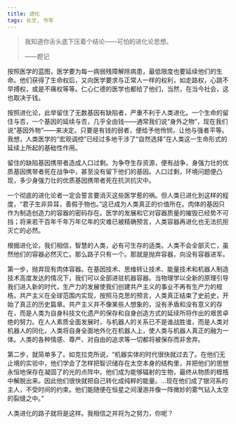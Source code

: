 ```yaml
---
title: 进化
tags: 长文, 书写
---
```


> 我知道你舌头底下压着个结论——可怕的进化论思想。
> 
> ——题记

按照医学的蓝图，医学要为每一病弱残障解除病患，最低限度也要延续他们的生命。他们获得了生命权后，又向医学要求与正常人一样的权利，如走路权，心跳不早搏权，或是不痛权等等。仁心仁德的医学也都给了他们，当然，在当今社会，这也取决于钱。

按照进化论，此举留住了无数基因有缺陷者，严重不利于人类进化。一个生命的留住与否，一个基因的延续与否，几乎全由钱——通常我们说“身外之物”，现在我们说“基因外物”——来决定。只要是有钱的弱者，便给予他怜悯，让他与强者平等。我想，人类医学的“宏观调控”已经过多地干涉了“自然选择”在人类这一生命形式的延续上所起的基础性作用。

留住的缺陷基因携带者造成人口过剩。为争夺生存资源，便有战争，身强力壮的优质基因携带者死在战争中，甚至没有留下他们的基因。人口过剩，环境问题便凸现，多少身强力壮的优质基因携带者死在抗洪抗灾中。

一个彻底的进化论者一定会誓言要消灭这些医学惹的祸。但人类已进化到这样的程度，“君子生非异耳，善假于物也。”这已成为人类真正的价值所在。肉体的基因只作为制造创造力的容器的密码存在。医学的发展和它对容器质量的摧毁已经势不可挡；将来若干百年千年万年亿年的灾难已被精确预言，人类容器再进化也无法抗拒灭亡的必然。

根据进化论，我们相信，智慧的人类，必有可生存的适类。人类不会全部灭亡，虽然他们的容器必然灭亡。那么路子只有一个。那就是抛弃容器，向没有容器进军。

第一步，抛弃现有肉体容器。在基因技术、思维转让技术、能量技术和机器人制造技术高度发达的情况下，我们可以全部进驻机器容器。当物理学以全新的原理引导我们进入新的时代，生产力的发展使我们创建共产主义的事业不再有生产力的桎梏，共产主义在全球范围内实现，按照马克思的预言，人类真正结束了史前史，开始了真正的历史篇章。共产主义并不像某些人想象的，没有矛盾和没有意义的存在，而是人类为自身科技文化遗产的保存和自身创造方式的延续所将作出的艰苦卓绝的努力。在人人素质全面发展时，与机器人的关系已不是谁战胜谁，而是人类对机器人的同化，人类将自身全面地外化在机器人上，使人类与机器人真正的融为一体。人类的各种情感、尊严、对自由的追求等一切都将被保存而非舍弃。

第二步，就简单多了。如克拉克所说，“机器实体的时代很快就过去了。在他们无止境的实验中，他们学会了怎样把智识储存在太空本身的结构里，并把他们的思想永恒地保存在凝固了的光的点阵中。他们成为能够辐射的生物，最终从物质的桎梏中解脱出来。因此他们很快就把自己转化成纯粹的能量。…现在他们成了银河系的主人，不受时间的约束。他们能随便在恒星之间漫游并像一阵微妙的雾气钻入太空的裂缝之中。”

人类进化的路子就将是这样。我相信之并将为之努力，你呢？

